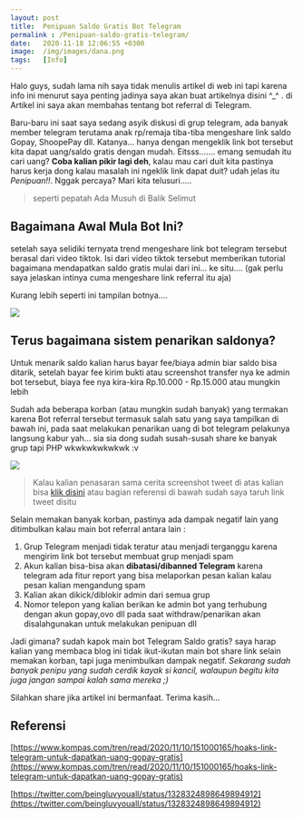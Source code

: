 ```yaml
---
layout: post
title:  Penipuan Saldo Gratis Bot Telegram
permalink : /Penipuan-saldo-gratis-telegram/
date:   2020-11-18 12:06:55 +0300
image:  /img/images/dana.png
tags:   [Info]
---
```


Halo guys, sudah lama nih saya tidak menulis artikel di web ini tapi karena info ini menurut saya penting jadinya saya akan buat artikelnya disini ^_^ . di Artikel ini saya akan membahas tentang bot referral di Telegram.

Baru-baru ini saat saya sedang asyik diskusi di grup telegram, ada banyak member telegram terutama anak rp/remaja tiba-tiba mengeshare link saldo Gopay, ShoopePay dll. Katanya... hanya dengan mengeklik link bot tersebut kita dapat uang/saldo gratis dengan mudah. Eitsss....... emang semudah itu cari uang? __Coba kalian pikir lagi deh__, kalau mau cari duit kita pastinya harus kerja dong kalau masalah ini ngeklik link dapat duit? udah jelas itu *Penipuan!!*. Nggak percaya? Mari kita telusuri.....

> seperti pepatah Ada Musuh di Balik Selimut


## Bagaimana Awal Mula Bot Ini?

setelah saya selidiki ternyata trend mengeshare link bot telegram tersebut berasal dari video tiktok. Isi dari video tiktok tersebut memberikan tutorial bagaimana mendapatkan saldo gratis mulai dari ini... ke situ.... (gak perlu saya jelaskan intinya cuma mengeshare link referral itu aja) 

Kurang lebih seperti ini tampilan botnya....

![]({{site.baseurl}}/img/images/screenshot_36.png)

## Terus bagaimana sistem penarikan saldonya?

Untuk menarik saldo kalian harus bayar fee/biaya admin biar saldo bisa ditarik, setelah bayar fee kirim bukti atau screenshot transfer nya ke admin bot tersebut, biaya fee nya kira-kira Rp.10.000 - Rp.15.000 atau mungkin lebih

Sudah ada beberapa korban (atau mungkin sudah banyak) yang termakan karena Bot referral tersebut termasuk salah satu yang saya tampilkan di bawah ini, pada saat melakukan penarikan uang di bot telegram pelakunya langsung kabur yah... sia sia dong sudah susah-susah share ke banyak grup tapi PHP wkwkwkwkwkwk :v

![]({{site.baseurl}}/img/images/screenshot_33.png)


> Kalau kalian penasaran sama cerita screenshot tweet di atas kalian bisa [klik disini](https://twitter.com/beingluvyouall/status/1328324898649894912) atau bagian referensi di bawah sudah saya taruh link tweet disitu

Selain memakan banyak korban, pastinya ada dampak negatif lain yang ditimbulkan kalau main bot referral antara lain :
1. Grup Telegram menjadi tidak teratur atau menjadi terganggu karena mengirim link bot tersebut membuat grup menjadi spam
2. Akun kalian bisa-bisa akan **dibatasi/dibanned Telegram** karena telegram ada fitur report yang bisa melaporkan pesan kalian kalau pesan kalian mengandung spam
3. Kalian akan dikick/diblokir admin dari semua grup
4. Nomor telepon yang kalian berikan ke admin bot yang terhubung dengan akun gopay,ovo dll pada saat withdraw/penarikan akan disalahgunakan untuk melakukan penipuan dll

Jadi gimana? sudah kapok main bot Telegram Saldo gratis? saya harap kalian yang membaca blog ini tidak ikut-ikutan main bot share link selain memakan korban, tapi juga menimbulkan dampak negatif. _Sekarang sudah banyak penipu yang sudah cerdik kayak si kancil, walaupun begitu kita juga jangan sampai kalah sama mereka ;)_

Silahkan share jika artikel ini bermanfaat. Terima kasih...


## Referensi
[https://www.kompas.com/tren/read/2020/11/10/151000165/hoaks-link-telegram-untuk-dapatkan-uang-gopay-gratis](https://www.kompas.com/tren/read/2020/11/10/151000165/hoaks-link-telegram-untuk-dapatkan-uang-gopay-gratis)

[https://twitter.com/beingluvyouall/status/1328324898649894912](https://twitter.com/beingluvyouall/status/1328324898649894912)

